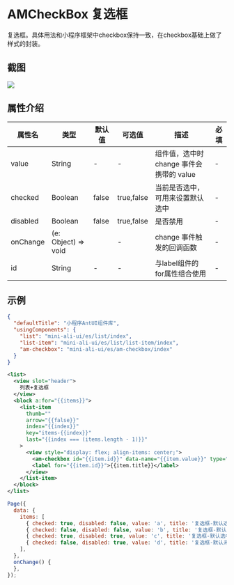 # AMCheckBox 复选框

复选框。具体用法和小程序框架中checkbox保持一致，在checkbox基础上做了样式的封装。


## 截图
<img src="https://gw.alipayobjects.com/mdn/rms_a02d41/afts/img/A*f3-xS7ChP58AAAAAAAAAAABkARQnAQ"/>

## 属性介绍
| 属性名 | 类型 | 默认值 | 可选值 | 描述 | 必填 |
| ---- | ---- | ---- | ---- | ---- | ---- |
| value | String | - | - | 组件值，选中时 change 事件会携带的 value | - |
| checked | Boolean | false | true,false | 当前是否选中，可用来设置默认选中 | - |
| disabled | Boolean | false | true,false | 是否禁用 | - |
| onChange | (e: Object) => void |  | - | change 事件触发的回调函数 | - |
| id | String | - | - | 与label组件的for属性组合使用 | - |

## 示例

```json
{
  "defaultTitle": "小程序AntUI组件库",
  "usingComponents": {
    "list": "mini-ali-ui/es/list/index",
    "list-item": "mini-ali-ui/es/list/list-item/index",
    "am-checkbox": "mini-ali-ui/es/am-checkbox/index"
  }
}
```

```xml
<list>
  <view slot="header">
    列表+复选框
  </view>
  <block a:for="{{items}}">
    <list-item
      thumb=""
      arrow="{{false}}"
      index="{{index}}"
      key="items-{{index}}"
      last="{{index === (items.length - 1)}}"
    >
      <view style="display: flex; align-items: center;">
        <am-checkbox id="{{item.id}}" data-name="{{item.value}}" type="{{item.type}}" disabled="{{item.disabled}}" checked="{{item.checked}}" onChange="onChange" />
        <label for="{{item.id}}">{{item.title}}</label>
      </view>
    </list-item>
  </block>
</list>

```

```javascript
Page({
  data: {
    items: [
      { checked: true, disabled: false, value: 'a', title: '复选框-默认选中', id: 'checkbox1' },
      { checked: false, disabled: false, value: 'b', title: '复选框-默认未选中', id: 'checkbox2' },
      { checked: true, disabled: true, value: 'c', title: '复选框-默认选中disabled', id: 'checkbox3' },
      { checked: false, disabled: true, value: 'd', title: '复选框-默认未选中disabled', id: 'checkbox4' },
    ],
  },
  onChange() {
  },
});
```